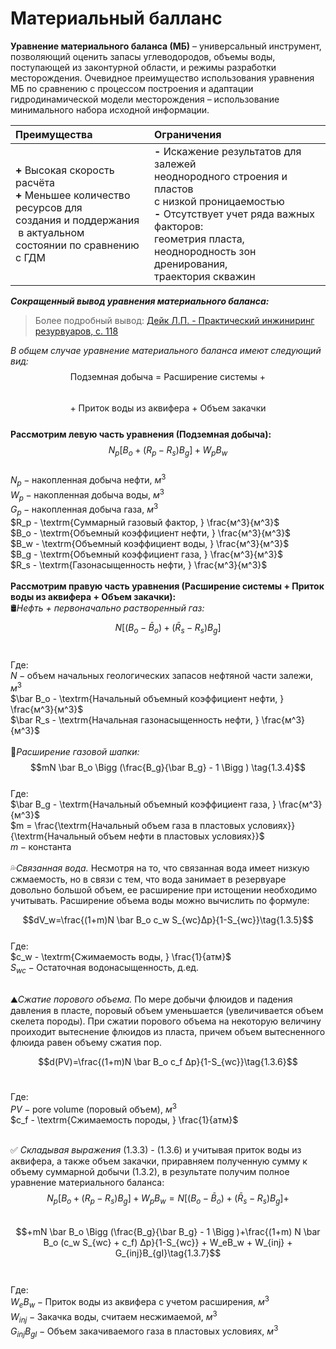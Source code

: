 # Материальный балланс

**Уравнение материального баланса (МБ)** – универсальный инструмент, позволяющий оценить запасы углеводородов, объемы воды, поступающей из законтурной области, и режимы разработки месторождения. Очевидное преимущество использования уравнения МБ по сравнению с процессом построения и адаптации гидродинамической модели месторождения – использование минимального набора исходной информации.

Преимущества | Ограничения
:----------- | :----------
**+** Высокая скорость расчёта <br>**+** Меньшее количество ресурсов для <br>создания и поддержания  в актуальном <br>состоянии по сравнению с ГДМ | **-** Искажение результатов для залежей <br>неоднородного строения и пластов <br>с низкой проницаемостью<br> **-** Отсутствует учет ряда важных факторов: <br>геометрия пласта, неоднородность зон дренирования,<br>траектория скважин

***Сокращенный вывод уравнения материального баланса:***

> Более подробный вывод: [Дейк Л.П. - Практический инжиниринг резурвуаров, с. 118](https://drive.google.com/file/d/1lUOOW5NUkHMD6hoTO78-nOcpbQN-wkLA/view)

*В общем случае уравнение материального баланса имеют следующий вид:*
<br>
$$\textrm{Подземная добыча = Расширение системы +}$$<br>
$$\textrm{+ Приток воды из аквифера + Объем закачки}\tag{1.3.1}$$
<br>
**Рассмотрим левую часть уравнения (Подземная добыча):**<br>
$$N_p[B_o + (R_p-R_s)B_g]+W_pB_w \tag{1.3.2}$$ <br>
$N_p - \textrm{накопленная добыча нефти, } м^3$<br>
$W_p - \textrm{накопленная добыча воды, } м^3$<br>
$G_p - \textrm{накопленная добыча газа, } м^3$<br>
$R_p - \textrm{Суммарный газовый фактор, } \frac{м^3}{м^3}$<br>
$B_o - \textrm{Объемный коэффициент нефти, } \frac{м^3}{м^3}$<br>
$B_w - \textrm{Объемный коэффициент воды, } \frac{м^3}{м^3}$<br>
$B_g - \textrm{Объемный коэффициент газа, } \frac{м^3}{м^3}$<br>
$R_s - \textrm{Газонасыщенность нефти, } \frac{м^3}{м^3}$<br><br>
**Рассмотрим правую часть уравнения (Расширение системы + Приток воды из аквифера + Объем закачки):** <br>
🛢*Нефть + первоначально растворенный газ:* <br>
$$N[(B_o-\bar B_o)+(\bar R_s-R_s)B_g] \tag{1.3.3}$$<br>

Где:<br>
$N - \textrm{объем начальных геологических запасов нефтяной части залежи, } м^3$<br>
$\bar B_o - \textrm{Начальный объемный коэффициент нефти, } \frac{м^3}{м^3}$<br>
$\bar R_s - \textrm{Начальная газонасыщенность нефти, } \frac{м^3}{м^3}$<br><br>
🧢*Расширение газовой шапки:*<br>
$$mN \bar B_o \Bigg (\frac{B_g}{\bar B_g} - 1 \Bigg ) \tag{1.3.4}$$<br>
Где:<br>
$\bar B_g - \textrm{Начальный объемный коэффициент газа, } \frac{м^3}{м^3}$<br>
$m = \frac{\textrm{Начальный объем газа в пластовых условиях}}{\textrm{Начальный объем нефти в пластовых условиях}}$<br>
$m - \textrm{константа}$<br><br>
💦*Связанная вода.* Несмотря на то, что связанная вода имеет низкую сжмаемость, но в связи с тем, что вода занимает в резервуаре довольно большой объем, ее расширение при истощении необходимо учитывать. Расширение объема воды можно вычислить по формуле:<br>

$$dV_w=\frac{(1+m)N \bar B_o c_w S_{wc}Δp}{1-S_{wc}}\tag{1.3.5}$$<br>
Где:<br>
$c_w - \textrm{Сжимаемость воды, } \frac{1}{атм}$<br>
$S_{wc} - \textrm{Остаточная водонасыщенность, д.ед.}$<br><br>

⛰*Сжатие порового объема.* По мере добычи флюидов и падения давления в пласте, поровый объем уменьшается (увеличивается объем скелета породы). При сжатии порового объема на некоторую величину проиходит вытеснение флюидов из пласта, причем объем вытесненного флюида равен объему сжатия пор.<br>

$$d(PV)=\frac{(1+m)N \bar B_o c_f Δp}{1-S_{wc}}\tag{1.3.6}$$<br>

Где:<br>
$PV - \textrm{pore volume (поровый объем), }м^3$<br>
$c_f - \textrm{Сжимаемость породы, } \frac{1}{атм}$<br><br>

✅ *Складывая выражения* (1.3.3) - (1.3.6) и учитывая приток воды из аквифера, а также объем закачки, приравняем полученную сумму к объему суммарной добычи (1.3.2), в результате получим полное уравнение материального баланса:<br>
$$N_p[B_o + (R_p-R_s)B_g]+W_pB_w=N[(B_o-\bar B_o)+(\bar R_s-R_s)B_g]+$$<br>$$+mN \bar B_o \Bigg (\frac{B_g}{\bar B_g} - 1 \Bigg )+\frac{(1+m) N \bar B_o (c_w S_{wc} + c_f) Δp}{1-S_{wc}} + W_eB_w + W_{inj} + G_{inj}B_{gI}\tag{1.3.7}$$<br><br>
Где:<br>
$W_eB_w - \textrm{Приток воды из аквифера с учетом расширения, } м^3$<br>
$W_{inj} - \textrm{Закачка воды, считаем несжимаемой, } м^3$<br>
$G_{inj}B_{gI} - \textrm{Объем закачиваемого газа в пластовых условиях, } м^3$<br>